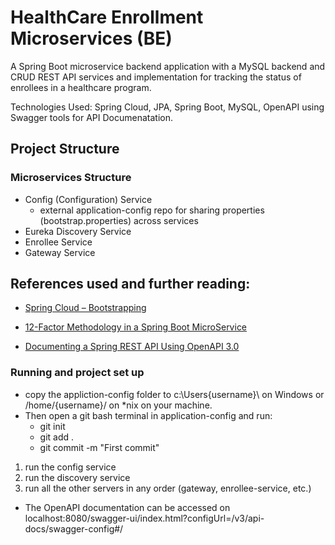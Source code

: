 # HealthCare Enrollment Microservices (BE)

A Spring Boot microservice backend application with a MySQL backend and CRUD REST API services and implementation for tracking the status of enrollees in a healthcare program. 

Technologies Used: Spring Cloud, JPA, Spring Boot, MySQL, OpenAPI using Swagger tools for API Documenatation.

## Project Structure

### Microservices Structure
- Config (Configuration) Service
    - external application-config repo for sharing properties (bootstrap.properties) across services
- Eureka Discovery Service
- Enrollee Service
- Gateway Service 

## References used and further reading: 
- [Spring Cloud – Bootstrapping](http://www.baeldung.com/spring-cloud-bootstrapping)

- [12-Factor Methodology in a Spring Boot MicroService](https://www.baeldung.com/spring-boot-12-factor)

- [Documenting a Spring REST API Using OpenAPI 3.0](https://www.baeldung.com/spring-rest-openapi-documentation)

### Running and project set up 
  
  - copy the appliction-config folder to c:\Users\{username}\ on Windows or /home/{username}/ on *nix on your machine. 
  - Then open a git bash terminal in application-config and run:
    - git init
    - git add .
    - git commit -m "First commit"

  1. run the config service
  2. run the discovery service
  3. run all the other servers in any order (gateway, enrollee-service, etc.)


  - The OpenAPI documentation can be accessed on localhost:8080/swagger-ui/index.html?configUrl=/v3/api-docs/swagger-config#/  